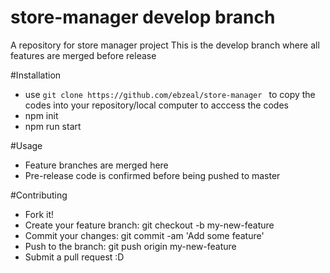 # store-manager develop branch
A repository for store manager project
This is the develop branch where all features are merged before release

#Installation
* use ```git clone https://github.com/ebzeal/store-manager ``` to copy the codes into your repository/local computer to acccess the codes
* npm init
* npm run start

#Usage
* Feature branches are merged here
* Pre-release code is confirmed before being pushed to master

#Contributing
* Fork it!
* Create your feature branch: git checkout -b my-new-feature
* Commit your changes: git commit -am 'Add some feature'
* Push to the branch: git push origin my-new-feature
* Submit a pull request :D
